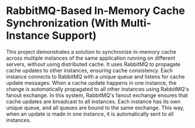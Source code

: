 # RabbitMQ-Based In-Memory Cache Synchronization (With Multi-Instance Support)
 This project demonstrates a solution to synchronize in-memory cache across multiple instances of the same application running on different servers, without using distributed cache. It uses RabbitMQ to propagate cache updates to other instances, ensuring cache consistency. Each instance connects to RabbitMQ with a unique queue and listens for cache update messages. When a cache update happens in one instance, the change is automatically propagated to all other instances using RabbitMQ's fanout exchange.  In this system, RabbitMQ's fanout exchange ensures that cache updates are broadcast to all instances. Each instance has its own unique queue, and all queues are bound to the same exchange. This way, when an update is made in one instance, it is automatically sent to all instances.
